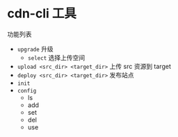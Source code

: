 # cdn-cli 工具

功能列表

- `upgrade` 升级
  - `select` 选择上传空间
- `upload <src_dir> <target_dir>` 上传 src 资源到 target
- `deploy <src_dir> <target_dir>` 发布站点
- `init`
- `config`
  - ls
  - add
  - set
  - del
  - use
